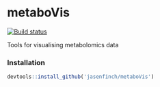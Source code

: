 # metaboVis
[![Build status](https://travis-ci.org/jasenfinch/metaboVis.svg)](https://travis-ci.org/jasenfinch/metaboVis)

Tools for visualising metabolomics data

### Installation
```r
devtools::install_github('jasenfinch/metaboVis')
```
